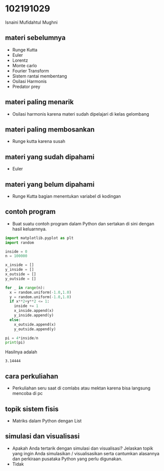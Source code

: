 # 102191029
Isnaini Mufidahtul Mughni


## materi sebelumnya
+ Runge Kutta
+ Euler
+ Lorentz
+ Monte carlo
+ Fourier Transform
+ Sistem rantai membentang
+ Osilasi Harmonis
+ Predator prey


## materi paling menarik
+ Osilasi harmonis karena materi sudah dipelajari di kelas gelombang


## materi paling membosankan
+ Runge kutta karena susah


## materi yang sudah dipahami
+ Euler


## materi yang belum dipahami
+ Runge Kutta bagian menentukan variabel di kodingan


## contoh program
+ Buat suatu contoh program dalam Python dan sertakan di sini dengan hasil keluarnnya.

```python
import matplotlib.pyplot as plt
import random

inside = 0
n = 100000

x_inside = []
y_inside = []
x_outside = []
y_outside = []

for _ in range(n):
  x = random.uniform(-1.0,1.0)
  y = random.uniform(-1.0,1.0)
  if x**2+y**2 <= 1:
    inside += 1
    x_inside.append(x)
    y_inside.append(y)
  else:
    x_outside.append(x)
    y_outside.append(y)

pi = 4*inside/n
print(pi)
```

Hasilnya adalah

```
3.14444
```


## cara perkuliahan
+ Perkuliahan seru saat di comlabs atau mektan karena bisa langsung mencoba di pc


## topik sistem fisis
+ Matriks dalam Python dengan List 


## simulasi dan visualisasi
+ Apakah Anda tertarik dengan simulasi dan visualisasi? Jelaskan topik yang ingin Anda simulasikan / visualisasikan serta cantumkan alasannya dan perkiraan pusataka Python yang perlu digunakan.
+ Tidak
